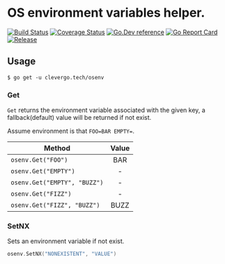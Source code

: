 # OS environment variables helper.
[![Build Status](https://img.shields.io/travis/clevergo/osenv?style=for-the-badge)](https://travis-ci.org/clevergo/osenv)
[![Coverage Status](https://img.shields.io/coveralls/github/clevergo/osenv?style=for-the-badge)](https://coveralls.io/github/clevergo/osenv)
[![Go.Dev reference](https://img.shields.io/badge/go.dev-reference-blue?logo=go&logoColor=white&style=for-the-badge)](https://pkg.go.dev/clevergo.tech/osenv?tab=doc)
[![Go Report Card](https://goreportcard.com/badge/github.com/clevergo/osenv?style=for-the-badge)](https://goreportcard.com/report/github.com/clevergo/osenv)
[![Release](https://img.shields.io/github/release/clevergo/osenv.svg?style=for-the-badge)](https://github.com/clevergo/osenv/releases)

## Usage

```shell
$ go get -u clevergo.tech/osenv
```

### Get

`Get` returns the environment variable associated with the given key, a fallback(default) value will be returned if not exist.

Assume environment is that `FOO=BAR EMPTY=`.

| Method | Value
|---|:---:|
| `osenv.Get("FOO")` | BAR |
| `osenv.Get("EMPTY")` | - |
| `osenv.Get("EMPTY", "BUZZ")` | - |
| `osenv.Get("FIZZ")` | - |
| `osenv.Get("FIZZ", "BUZZ")` | BUZZ |


### SetNX

Sets an environment variable if not exist.

```go
osenv.SetNX("NONEXISTENT", "VALUE")
```
